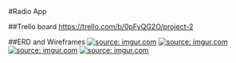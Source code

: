 #Radio App












##Trello board
https://trello.com/b/0pFyQG2O/project-2

##ERD and Wireframes
<a href="https://imgur.com/gLKqRLs"><img src="https://i.imgur.com/gLKqRLs.jpg" title="source: imgur.com" /></a>
<a href="https://imgur.com/YHVSIb5"><img src="https://i.imgur.com/YHVSIb5.jpg" title="source: imgur.com" /></a>
<a href="https://imgur.com/oc6vvz8"><img src="https://i.imgur.com/oc6vvz8.jpg" title="source: imgur.com" /></a>
<a href="https://imgur.com/y7Kt4B3"><img src="https://i.imgur.com/y7Kt4B3.jpg" title="source: imgur.com" /></a>